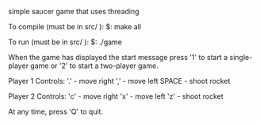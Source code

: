 simple saucer game that uses threading

To compile (must be in src/ ):
	$: make all

To run (must be in src/ ):
	$: ./game

When the game has displayed the start message press '1' to start a 
single-player game or '2' to start a two-player game.

Player 1 Controls:
	'.' - move right
	',' - move left
	SPACE - shoot rocket

Player 2 Controls:
	'c' - move right
	'x' - move left
	'z' - shoot rocket

At any time, press 'Q' to quit.